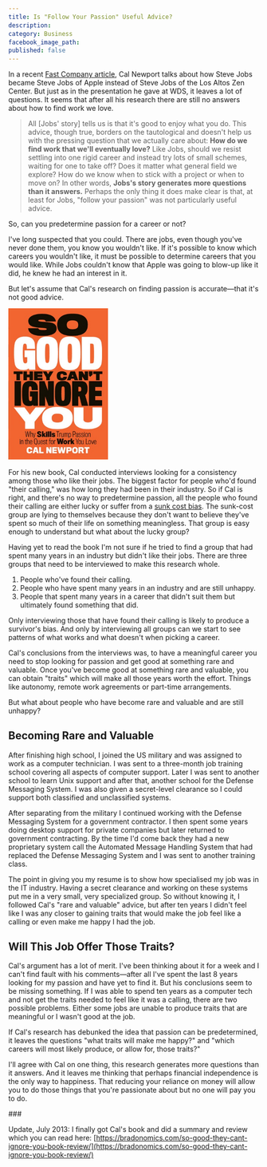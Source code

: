 ```yaml
---
title: Is "Follow Your Passion" Useful Advice?
description:
category: Business
facebook_image_path:
published: false
---
```


In a recent [Fast Company article](http://www.fastcompany.com/3001441/do-steve-jobs-did-dont-follow-your-passion), Cal Newport talks about how Steve Jobs became Steve Jobs of Apple instead of Steve Jobs of the Los Altos Zen Center. But just as in the presentation he gave at WDS, it leaves a lot of questions. It seems that after all his research there are still no answers about how to find work we love.

> All [Jobs' story] tells us is that it's good to enjoy what you do. This advice, though true, borders on the tautological and doesn't help us with the pressing question that we actually care about: **How do we find work that we'll eventually love?** Like Jobs, should we resist settling into one rigid career and instead try lots of small schemes, waiting for one to take off? Does it matter what general field we explore? How do we know when to stick with a project or when to move on? In other words, **Jobs's story generates more questions than it answers.** Perhaps the only thing it does make clear is that, at least for Jobs, "follow your passion" was not particularly useful advice.

So, can you predetermine passion for a career or not?

I've long suspected that you could. There are jobs, even though you've never done them, you know you wouldn't like. If it's possible to know which careers you wouldn't like, it must be possible to determine careers that you would like. While Jobs couldn't know that Apple was going to blow-up like it did, he knew he had an interest in it.

But let's assume that Cal's research on finding passion is accurate—that it's not good advice.

<img class="alignright" width="200" src="/images/So-Good-Newport.jpg">

For his new book, Cal conducted interviews looking for a consistency among those who like their jobs. The biggest factor for people who'd found "their calling," was how long they had been in their industry. So if Cal is right, and there's no way to predetermine passion, all the people who found their calling are either lucky or suffer from a [sunk cost bias](http://litemind.com/sunk-cost-bias/). The sunk-cost group are lying to themselves because they don't want to believe they've spent so much of their life on something meaningless. That group is easy enough to understand but what about the lucky group?

Having yet to read the book I'm not sure if he tried to find a group that had spent many years in an industry but didn't like their jobs. There are three groups that need to be interviewed to make this research whole.

1. People who've found their calling.
2. People who have spent many years in an industry and are still unhappy.
3. People that spent many years in a career that didn't suit them but ultimately found something that did.

Only interviewing those that have found their calling is likely to produce a survivor's bias. And only by interviewing all groups can we start to see patterns of what works and what doesn't when picking a career.

Cal's conclusions from the interviews was, to have a meaningful career you need to stop looking for passion and get good at something rare and valuable. Once you've become good at something rare and valuable, you can obtain "traits" which will make all those years worth the effort. Things like autonomy, remote work agreements or part-time arrangements.

But what about people who have become rare and valuable and are still unhappy?

## Becoming Rare and Valuable

After finishing high school, I joined the US military and was assigned to work as a computer technician. I was sent to a three-month job training school covering all aspects of computer support. Later I was sent to another school to learn Unix support and after that, another school for the Defense Messaging System. I was also given a secret-level clearance so I could support both classified and unclassified systems.

After separating from the military I continued working with the Defense Messaging System for a government contractor. I then spent some years doing desktop support for private companies but later returned to government contracting. By the time I'd come back they had a new proprietary system call the Automated Message Handling System that had replaced the Defense Messaging System and I was sent to another training class.

The point in giving you my resume is to show how specialised my job was in the IT industry. Having a secret clearance and working on these systems put me in a very small, very specialized group. So without knowing it, I followed Cal's "rare and valuable" advice, but after ten years I didn't feel like I was any closer to gaining traits that would make the job feel like a calling or even make me happy I had the job.

## Will This Job Offer Those Traits?

Cal's argument has a lot of merit. I've been thinking about it for a week and I can't find fault with his comments—after all I've spent the last 8 years looking for my passion and have yet to find it. But his conclusions seem to be missing something. If I was able to spend ten years as a computer tech and not get the traits needed to feel like it was a calling, there are two possible problems. Either some jobs are unable to produce traits that are meaningful or I wasn't good at the job.

If Cal's research has debunked the idea that passion can be predetermined, it leaves the questions "what traits will make me happy?" and "which careers will most likely produce, or allow for, those traits?"

I'll agree with Cal on one thing, this research generates more questions than it answers. And it leaves me thinking that perhaps financial independence is the only way to happiness. That reducing your reliance on money will allow you to do those things that you're passionate about but no one will pay you to do.

\#\#\#

Update, July 2013: I finally got Cal's book and did a summary and review which you can read here: [https://bradonomics.com/so-good-they-cant-ignore-you-book-review/](https://bradonomics.com/so-good-they-cant-ignore-you-book-review/)
